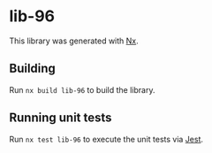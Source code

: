 # lib-96

This library was generated with [Nx](https://nx.dev).

## Building

Run `nx build lib-96` to build the library.

## Running unit tests

Run `nx test lib-96` to execute the unit tests via [Jest](https://jestjs.io).
